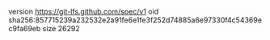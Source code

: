 version https://git-lfs.github.com/spec/v1
oid sha256:857715239a232532e2a91fe6e1fe3f252d74885a6e97330f4c54369ec9fa69eb
size 26292
